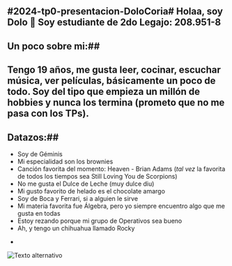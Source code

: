 #2024-tp0-presentacion-DoloCoria#
Holaa, soy Dolo 🤍
Soy estudiante de 2do
Legajo: 208.951-8
-
## Un poco sobre mi:##
Tengo 19 años, me gusta leer, cocinar, escuchar música, ver películas, básicamente un poco de todo. Soy del tipo que empieza un millón de hobbies y nunca los termina (prometo que no me pasa con los TPs). 
-
## Datazos:##
* Soy de Géminis
* Mi especialidad son los brownies
* Canción favorita del momento: Heaven - Brian Adams (*tal vez* la favorita de todos los tiempos sea Still Loving You de Scorpions)
* No me gusta el Dulce de Leche (muy dulce diu)
* Mi gusto favorito de helado es el chocolate amargo
* Soy de Boca y Ferrari, si a alguien le sirve
* Mi materia favorita fue Álgebra, pero yo siempre encuentro algo que me gusta en todas
* Estoy rezando porque mi grupo de Operativos sea bueno
* Ah, y tengo un chihuahua llamado Rocky 
-
![Texto alternativo](C:\Users\doloc\OneDrive\Imágenes\IMG_1086.jpg)
